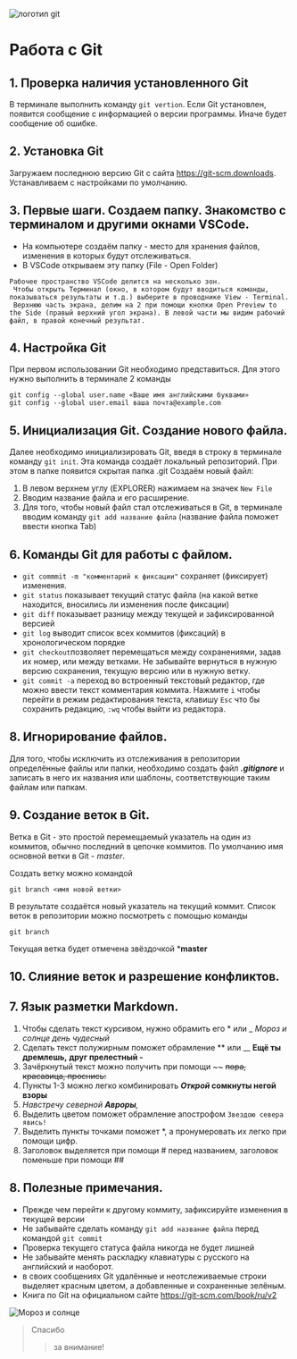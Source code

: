 ![логотип git](git_logo.jpg)
# Работа с Git

## 1. Проверка наличия установленного Git
В терминале выполнить команду `git vertion`. 
Если Git установлен, появится сообщение с информацией о версии программы. 
Иначе будет сообщение об ошибке.

## 2. Установка Git
Загружаем последнюю версию Git с сайта https://git-scm.downloads. Устанавливаем с настройками по умолчанию. 
## 3. Первые шаги. Создаем папку. Знакомство с терминалом и другими окнами VSCode.
* На компьютере создаём папку - место для хранения файлов, изменения в которых будут отслеживаться.
* В VSCode открываем эту папку (File - Open Folder)
```
Рабочее пространство VSCode делится на несколько зон. 
 Чтобы открыть Терминал (окно, в котором будут вводиться команды, показываться результаты и т.д.) выберите в проводнике View - Terminal.
 Верхнюю часть экрана, делим на 2 при помощи кнопки Open Preview to the Side (правый верхний угол экрана). В левой части мы видим рабочий файл, в правой конечный результат. 
```

## 4. Настройка Git
При первом использовании Git необходимо представиться. 
Для этого нужно выполнить в терминале 2 команды 
```
git config --global user.name «Ваше имя английскими буквами»
git config --global user.email ваша почта@example.com
```
## 5. Инициализация Git. Создание нового файла. 
Далее необходимо инициализировать Git, введя в строку в терминале команду `git init`. Эта команда создаёт локальный репозиторий.
При этом в папке появится скрытая папка .git
Создаём новый файл:
1. В левом верхнем углу (EXPLORER) нажимаем на значек `New File`
2. Вводим название файла и его расширение.
3. Для того, чтобы новый файл стал отслеживаться в Git, в терминале вводим команду `git add название файла` (название файла поможет ввести кнопка Tab)
 
## 6. Команды Git для работы с файлом.
* `git commmit -m "комментарий к фиксации"` сохраняет (фиксирует) изменения.
* `git status` показывает текущий статус файла (на какой ветке находится, вносились ли изменения после фиксации)
* `git diff` показывает разницу между текущей и зафиксированной версией
* `git log` выводит список всех коммитов (фиксаций) в хронологическом порядке
* `git checkout`позволяет перемещаться между сохранениями, задав их номер, или между ветками. Не забывайте вернуться в нужную версию сохранения, текущую версию или в нужную ветку.
* `git commit -a` переход во встроенный текстовый редактор, где можно ввести текст комментария коммита. Нажмите `i` чтобы перейти в режим редактирования текста, клавишу `Esc` что бы сохранить редакцию, `:wq` чтобы выйти из редактора.
## 8. Игнорирование файлов.
Для того, чтобы исключить из отслеживания в репозитории определённые файлы или папки, необходимо создать файл ***.gitignore*** и записать в него их названия или шаблоны, соответствующие таким файлам или папкам.

## 9. Создание веток в Git.
Ветка в Git - это простой перемещаемый указатель на один из коммитов, обычно последний в цепочке коммитов. 
По умолчанию имя основной ветки в Git - *master*.

Создать ветку можно командой 
```
git branch <имя новой ветки>
```
В результате создаётся новый указатель на текущий коммит.
Список веток в репозитории можно посмотреть с помощью команды 
```
git branch
```
Текущая ветка будет отмечена звёздочкой ***master**

## 10. Слияние веток и разрешение конфликтов.

## 7. Язык разметки Markdown.
1. Чтобы сделать текст курсивом, нужно обрамить его * или _  *Мороз и солнце*  _день чудесный_
2. Сделать текст полужирным поможет обрамление ** или __ **Ещё ты дремлешь,** __друг прелестный -__  
3. Зачёркнутый текст можно получить при помощи ~~ ~~пора, красавица, проснись:~~ 
4. Пункты 1-3 можно легко комбинировать __*Открой* сомкнуты негой взоры__
5. _Навстречу северной **Авроры**,_
6. Выделить цветом поможет обрамление апострофом `Звездою севера явись!` 
7. Выделить пункты точками поможет *, а пронумеровать их легко при помощи цифр.
8. Заголовок выделяется при помощи # перед названием, заголовок поменьше при помощи ##
## 8. Полезные примечания.
* Прежде чем перейти к другому коммиту, зафиксируйте изменения в текущей версии
* Не забывайте сделать команду `git add название файла` перед командой `git commit`
* Проверка текущего статуса файла никогда не будет лишней  
* Не забывайте менять раскладку клавиатуры с русского на английский и наоборот.
* в своих сообщениях Git удалённые и неотслеживаемые строки выделяет красным цветом, а добавленные и сохраненные зелёным.
* Книга по Git на официальном сайте https://git-scm.com/book/ru/v2

![Мороз и солнце](Winter.jpg)
> Cпасибо 
>> за внимание!